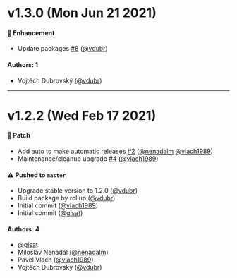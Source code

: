 # v1.3.0 (Mon Jun 21 2021)

#### 🚀 Enhancement

- Update packages [#8](https://github.com/gisat-panther/ptr-locales/pull/8) ([@vdubr](https://github.com/vdubr))

#### Authors: 1

- Vojtěch Dubrovský ([@vdubr](https://github.com/vdubr))

---

# v1.2.2 (Wed Feb 17 2021)

#### 🐾 Patch

- Add auto to make automatic releases [#2](https://github.com/gisat-panther/ptr-locales/pull/2) ([@nenadalm](https://github.com/nenadalm) [@vlach1989](https://github.com/vlach1989))
- Maintenance/cleanup upgrade [#4](https://github.com/gisat-panther/ptr-locales/pull/4) ([@vlach1989](https://github.com/vlach1989))

#### ⚠️ Pushed to `master`

- Upgrade stable version to 1.2.0 ([@vdubr](https://github.com/vdubr))
- Build package by rollup ([@vdubr](https://github.com/vdubr))
- Initial commit ([@vlach1989](https://github.com/vlach1989))
- Initial commit ([@gisat](https://github.com/gisat))

#### Authors: 4

- [@gisat](https://github.com/gisat)
- Miloslav Nenadál ([@nenadalm](https://github.com/nenadalm))
- Pavel Vlach ([@vlach1989](https://github.com/vlach1989))
- Vojtěch Dubrovský ([@vdubr](https://github.com/vdubr))
